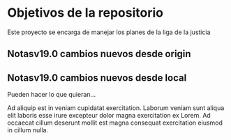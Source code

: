 # Objetivos de la repositorio

Este proyecto se encarga de manejar los planes de la liga de la justicia


## Notasv19.0 cambios nuevos desde origin
## Notasv19.0 cambios nuevos desde local
Pueden hacer lo que quieran...

Ad aliquip est in veniam cupidatat exercitation. Laborum veniam sunt aliqua elit laboris esse irure excepteur dolor magna exercitation ex Lorem. Ad occaecat cillum deserunt mollit est magna consequat exercitation eiusmod in cillum nulla.
